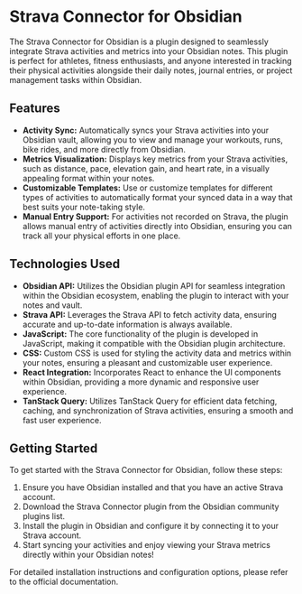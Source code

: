 # Strava Connector for Obsidian

The Strava Connector for Obsidian is a plugin designed to seamlessly integrate Strava activities and metrics into your Obsidian notes. This plugin is perfect for athletes, fitness enthusiasts, and anyone interested in tracking their physical activities alongside their daily notes, journal entries, or project management tasks within Obsidian.

## Features

- **Activity Sync:** Automatically syncs your Strava activities into your Obsidian vault, allowing you to view and manage your workouts, runs, bike rides, and more directly from Obsidian.
- **Metrics Visualization:** Displays key metrics from your Strava activities, such as distance, pace, elevation gain, and heart rate, in a visually appealing format within your notes.
- **Customizable Templates:** Use or customize templates for different types of activities to automatically format your synced data in a way that best suits your note-taking style.
- **Manual Entry Support:** For activities not recorded on Strava, the plugin allows manual entry of activities directly into Obsidian, ensuring you can track all your physical efforts in one place.

## Technologies Used

- **Obsidian API:** Utilizes the Obsidian plugin API for seamless integration within the Obsidian ecosystem, enabling the plugin to interact with your notes and vault.
- **Strava API:** Leverages the Strava API to fetch activity data, ensuring accurate and up-to-date information is always available.
- **JavaScript:** The core functionality of the plugin is developed in JavaScript, making it compatible with the Obsidian plugin architecture.
- **CSS:** Custom CSS is used for styling the activity data and metrics within your notes, ensuring a pleasant and customizable user experience.
- **React Integration:** Incorporates React to enhance the UI components within Obsidian, providing a more dynamic and responsive user experience.
- **TanStack Query:** Utilizes TanStack Query for efficient data fetching, caching, and synchronization of Strava activities, ensuring a smooth and fast user experience.

## Getting Started

To get started with the Strava Connector for Obsidian, follow these steps:

1. Ensure you have Obsidian installed and that you have an active Strava account.
2. Download the Strava Connector plugin from the Obsidian community plugins list.
3. Install the plugin in Obsidian and configure it by connecting it to your Strava account.
4. Start syncing your activities and enjoy viewing your Strava metrics directly within your Obsidian notes!

For detailed installation instructions and configuration options, please refer to the official documentation.